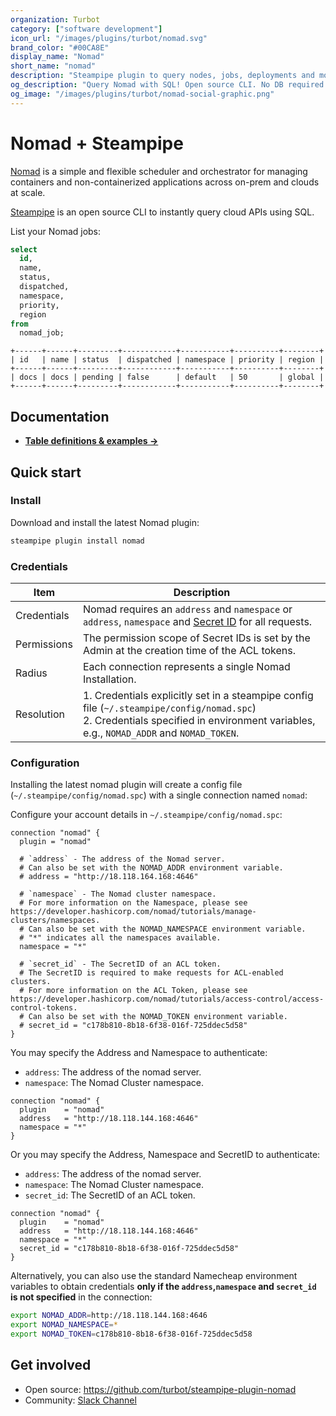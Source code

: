 ```yaml
---
organization: Turbot
category: ["software development"]
icon_url: "/images/plugins/turbot/nomad.svg"
brand_color: "#00CA8E"
display_name: "Nomad"
short_name: "nomad"
description: "Steampipe plugin to query nodes, jobs, deployments and more from Nomad."
og_description: "Query Nomad with SQL! Open source CLI. No DB required."
og_image: "/images/plugins/turbot/nomad-social-graphic.png"
---
```


# Nomad + Steampipe

[Nomad](https://www.nomadproject.io/) is a simple and flexible scheduler and orchestrator for managing containers and non-containerized applications across on-prem and clouds at scale.

[Steampipe](https://steampipe.io) is an open source CLI to instantly query cloud APIs using SQL.

List your Nomad jobs:

```sql
select
  id,
  name,
  status,
  dispatched,
  namespace,
  priority,
  region
from
  nomad_job;
```

```
+------+------+---------+------------+-----------+----------+--------+
| id   | name | status  | dispatched | namespace | priority | region |
+------+------+---------+------------+-----------+----------+--------+
| docs | docs | pending | false      | default   | 50       | global |
+------+------+---------+------------+-----------+----------+--------+
```

## Documentation

- **[Table definitions & examples →](/plugins/turbot/nomad/tables)**

## Quick start

### Install

Download and install the latest Nomad plugin:

```sh
steampipe plugin install nomad
```

### Credentials

| Item        | Description                                                                                                                                                                              |
| ----------- | ---------------------------------------------------------------------------------------------------------------------------------------------------------------------------------------- |
| Credentials | Nomad requires an `address` and `namespace` or `address`, `namespace` and [Secret ID](https://developer.hashicorp.com/nomad/tutorials/access-control/access-control-tokens) for all requests.    |
| Permissions | The permission scope of Secret IDs is set by the Admin at the creation time of the ACL tokens.                                                                                           |
| Radius      | Each connection represents a single Nomad Installation.                                                                                                                                  |
| Resolution  | 1. Credentials explicitly set in a steampipe config file (`~/.steampipe/config/nomad.spc`)<br />2. Credentials specified in environment variables, e.g., `NOMAD_ADDR` and `NOMAD_TOKEN`. |

### Configuration

Installing the latest nomad plugin will create a config file (`~/.steampipe/config/nomad.spc`) with a single connection named `nomad`:

Configure your account details in `~/.steampipe/config/nomad.spc`:

```hcl
connection "nomad" {
  plugin = "nomad"

  # `address` - The address of the Nomad server.
  # Can also be set with the NOMAD_ADDR environment variable.
  # address = "http://18.118.164.168:4646"

  # `namespace` - The Nomad cluster namespace.
  # For more information on the Namespace, please see https://developer.hashicorp.com/nomad/tutorials/manage-clusters/namespaces.
  # Can also be set with the NOMAD_NAMESPACE environment variable.
  # "*" indicates all the namespaces available.
  namespace = "*"

  # `secret_id` - The SecretID of an ACL token.
  # The SecretID is required to make requests for ACL-enabled clusters.
  # For more information on the ACL Token, please see https://developer.hashicorp.com/nomad/tutorials/access-control/access-control-tokens.
  # Can also be set with the NOMAD_TOKEN environment variable.
  # secret_id = "c178b810-8b18-6f38-016f-725ddec5d58"
}
```

You may specify the Address and Namespace to authenticate:

- `address`: The address of the nomad server.
- `namespace`: The Nomad Cluster namespace.

```hcl
connection "nomad" {
  plugin    = "nomad"
  address   = "http://18.118.144.168:4646"
  namespace = "*"
}
```

Or you may specify the Address, Namespace and SecretID to authenticate:

- `address`: The address of the nomad server.
- `namespace`: The Nomad Cluster namespace.
- `secret_id`: The SecretID of an ACL token.

```hcl
connection "nomad" {
  plugin    = "nomad"
  address   = "http://18.118.144.168:4646"
  namespace = "*"
  secret_id = "c178b810-8b18-6f38-016f-725ddec5d58"
}
```

Alternatively, you can also use the standard Namecheap environment variables to obtain credentials **only if the `address`,`namespace` and `secret_id` is not specified** in the connection:

```sh
export NOMAD_ADDR=http://18.118.144.168:4646
export NOMAD_NAMESPACE=*
export NOMAD_TOKEN=c178b810-8b18-6f38-016f-725ddec5d58
```

## Get involved

- Open source: https://github.com/turbot/steampipe-plugin-nomad
- Community: [Slack Channel](https://steampipe.io/community/join)
